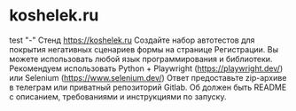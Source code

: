 # koshelek.ru
test "-"
Стенд https://koshelek.ru 
Создайте набор автотестов для покрытия негативных сценариев формы на странице Регистрации.
Вы можете использовать любой язык программирования и библиотеки.
Рекомендуем использовать Python + Playwright (https://playwright.dev/) или Selenium (https://www.selenium.dev/)
Ответ предоставьте zip-архиве в телеграм или приватный репозиторий Gitlab. Об должен быть README с описанием, требованиями и инструкциями по запуску.
